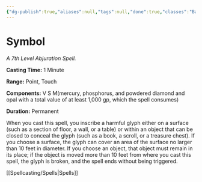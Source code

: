 ```yaml
---
{"dg-publish":true,"aliases":null,"tags":null,"done":true,"classes":"Bard, Cleric, Wizard,","spellLevel":7,"school":"Abjuration","source":"PHB","permalink":"/spells/symbol/","dgHomeLink":false,"dgPassFrontmatter":true}
---
```


# Symbol
*A 7th Level Abjuration Spell.*

**Casting Time:** 1 Minute

**Range:** Point, Touch

**Components:** V S M(mercury, phosphorus, and powdered diamond and opal with a total value of at least 1,000 gp, which the spell consumes)

**Duration:** Permanent

When you cast this spell, you inscribe a harmful glyph either on a surface (such as a section of floor, a wall, or a table) or within an object that can be closed to conceal the glyph (such as a book, a scroll, or a treasure chest). If you choose a surface, the glyph can cover an area of the surface no larger than 10 feet in diameter. If you choose an object, that object must remain in its place; if the object is moved more than 10 feet from where you cast this spell, the glyph is broken, and the spell ends without being triggered.

[[Spellcasting/Spells|Spells]]